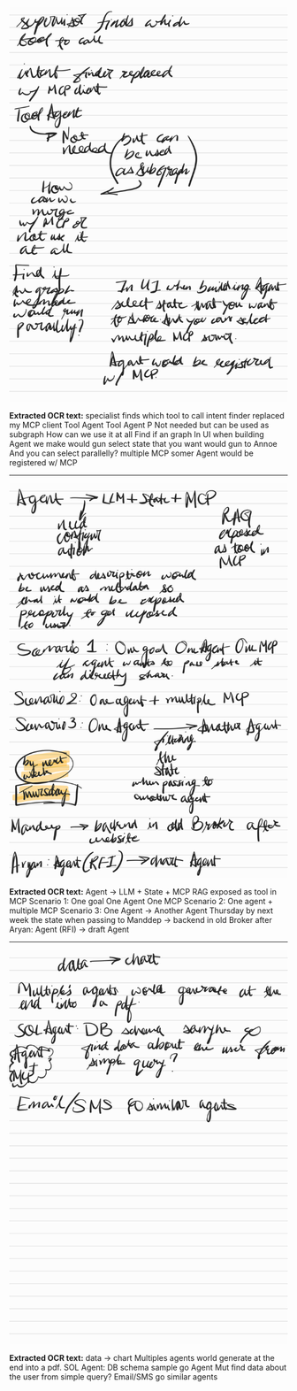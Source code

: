 ![](images/Notes_250713_233056.pdf-0-full.png)

**Extracted OCR text:**
specialist finds which tool to call
intent finder replaced
my MCP client
Tool Agent
Tool Agent
P Not needed
but can be used
as subgraph
How can we use it
at all
Find if
an graph
In UI when building Agent
we make
would gun
select state that you want
would gun
to Annoe And you can select
parallelly?
multiple MCP somer
Agent would be registered
w/ MCP



---

![](images/Notes_250713_233056.pdf-1-full.png)

**Extracted OCR text:**
Agent → LLM + State + MCP
RAG
exposed
as tool in MCP
Scenario 1: One goal One Agent One MCP
Scenario 2: One agent + multiple MCP
Scenario 3: One Agent → Another Agent
Thursday
by next week
the state
when passing to
Manddep → backend in old Broker after
Aryan: Agent (RFI) → draft Agent



---

![](images/Notes_250713_233056.pdf-2-full.png)

**Extracted OCR text:**
data → chart
Multiples agents world generate at the end into a pdf.
SOL Agent: DB schema sample go
Agent Mut find data about the user from simple query?
Email/SMS go similar agents


